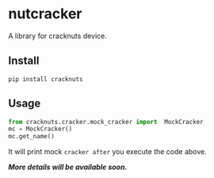 # nutcracker

A library for cracknuts device.  

## Install

```shell
pip install cracknuts
```

## Usage

```python
from cracknuts.cracker.mock_cracker import  MockCracker
mc = MockCracker()
mc.get_name()
```

It will print mock `cracker after` you execute the code above.  

***More details will be available soon.***  


